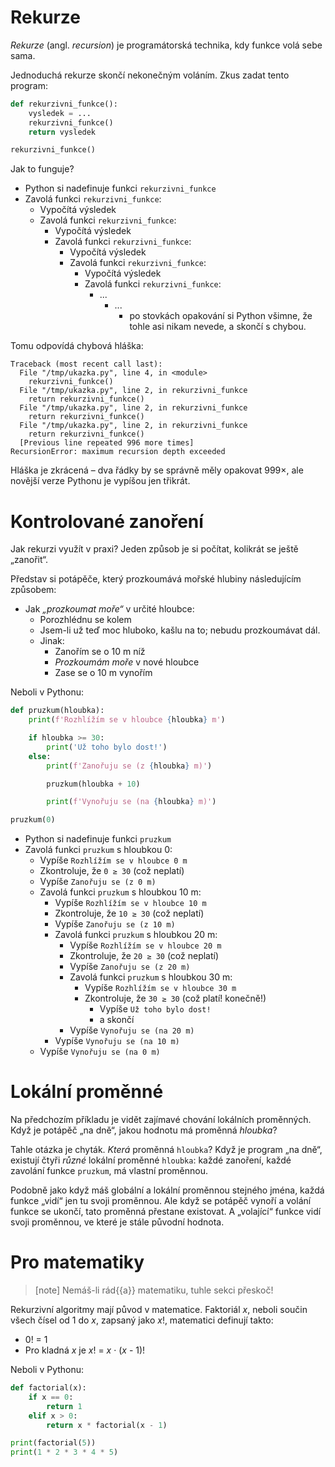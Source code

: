 # Rekurze

*Rekurze* (angl. *recursion*) je programátorská technika,
kdy funkce volá sebe sama.

Jednoduchá rekurze skončí nekonečným voláním.
Zkus zadat tento program:

```python
def rekurzivni_funkce():
    vysledek = ...
    rekurzivni_funkce()
    return vysledek

rekurzivni_funkce()
```

Jak to funguje?

* Python si nadefinuje funkci `rekurzivni_funkce`
* Zavolá funkci `rekurzivni_funkce`:
  * Vypočítá výsledek
  * Zavolá funkci `rekurzivni_funkce`:
    * Vypočítá výsledek
    * Zavolá funkci `rekurzivni_funkce`:
      * Vypočítá výsledek
      * Zavolá funkci `rekurzivni_funkce`:
        * Vypočítá výsledek
        * Zavolá funkci `rekurzivni_funkce`:
          * ...
            * ...
               * po stovkách opakování si Python všimne, že tohle asi
                 nikam nevede, a skončí s chybou.

Tomu odpovídá chybová hláška:

```
Traceback (most recent call last):
  File "/tmp/ukazka.py", line 4, in <module>
    rekurzivni_funkce()
  File "/tmp/ukazka.py", line 2, in rekurzivni_funkce
    return rekurzivni_funkce()
  File "/tmp/ukazka.py", line 2, in rekurzivni_funkce
    return rekurzivni_funkce()
  File "/tmp/ukazka.py", line 2, in rekurzivni_funkce
    return rekurzivni_funkce()
  [Previous line repeated 996 more times]
RecursionError: maximum recursion depth exceeded
```

Hláška je zkrácená – dva řádky by se správně měly opakovat 999×, ale novější
verze Pythonu je vypíšou jen třikrát.


# Kontrolované zanoření

Jak rekurzi využít v praxi?
Jeden způsob je si počítat, kolikrát se ještě „zanořit“.

Představ si potápěče, který prozkoumává mořské hlubiny následujícím způsobem:

* Jak *„prozkoumat moře“* v určité hloubce:
  * Porozhlédnu se kolem
  * Jsem-li už teď moc hluboko, kašlu na to; nebudu prozkoumávat dál.
  * Jinak:
    * Zanořím se o 10 m níž
    * *Prozkoumám moře* v nové hloubce
    * Zase se o 10 m vynořím

Neboli v Pythonu:

```python
def pruzkum(hloubka):
    print(f'Rozhlížím se v hloubce {hloubka} m')

    if hloubka >= 30:
        print('Už toho bylo dost!')
    else:
        print(f'Zanořuju se (z {hloubka} m)')

        pruzkum(hloubka + 10)

        print(f'Vynořuju se (na {hloubka} m)')

pruzkum(0)
```

* Python si nadefinuje funkci `pruzkum`
* Zavolá funkci `pruzkum` s hloubkou 0:
  * Vypíše `Rozhlížím se v hloubce 0 m`
  * Zkontroluje, že `0 ≥ 30` (což neplatí)
  * Vypíše `Zanořuju se (z 0 m)`
  * Zavolá funkci `pruzkum` s hloubkou 10 m:
    * Vypíše `Rozhlížím se v hloubce 10 m`
    * Zkontroluje, že `10 ≥ 30` (což neplatí)
    * Vypíše `Zanořuju se (z 10 m)`
    * Zavolá funkci `pruzkum` s hloubkou 20 m:
      * Vypíše `Rozhlížím se v hloubce 20 m`
      * Zkontroluje, že `20 ≥ 30` (což neplatí)
      * Vypíše `Zanořuju se (z 20 m)`
      * Zavolá funkci `pruzkum` s hloubkou 30 m:
          * Vypíše `Rozhlížím se v hloubce 30 m`
          * Zkontroluje, že `30 ≥ 30` (což platí! konečně!)
            * Vypíše `Už toho bylo dost!`
            * a skončí
      * Vypíše `Vynořuju se (na 20 m)`
    * Vypíše `Vynořuju se (na 10 m)`
  * Vypíše `Vynořuju se (na 0 m)`


# Lokální proměnné

Na předchozím příkladu je vidět zajímavé chování lokálních proměnných.
Když je potápěč „na dně“, jakou hodnotu má proměnná *hloubka*?

Tahle otázka je chyták. *Která* proměnná `hloubka`?
Když je program „na dně“, existují čtyři *různé* lokální proměnné `hloubka`:
každé zanoření, každé zavolání funkce `pruzkum`, má vlastní proměnnou.

Podobně jako když máš globální a lokální proměnnou stejného jména,
každá funkce „vidí“ jen tu svoji proměnnou.
Ale když se potápěč vynoří a volání funkce se ukončí, tato proměnná
přestane existovat.
A „volající“ funkce vidí svoji proměnnou, ve které je stále původní hodnota.


# Pro matematiky

> [note]
> Nemáš-li rád{{a}} matematiku, tuhle sekci přeskoč!

Rekurzivní algoritmy mají původ v matematice. Faktoriál <var>x</var>, neboli
součin všech  čísel od 1 do <var>x</var>, zapsaný jako <var>x</var>!,
matematici definují takto:

* 0! = 1
* Pro kladná <var>x</var> je <var>x</var>! = <var>x</var> · (<var>x</var> - 1)!

Neboli v Pythonu:

```python
def factorial(x):
    if x == 0:
        return 1
    elif x > 0:
        return x * factorial(x - 1)

print(factorial(5))
print(1 * 2 * 3 * 4 * 5)
```
